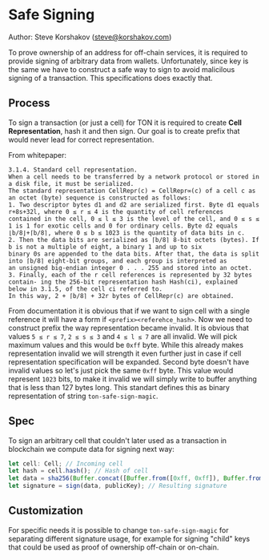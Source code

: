 # Safe Signing

Author: Steve Korshakov (steve@korshakov.com)

To prove ownership of an address for off-chain services, it is required to provide signing of arbitrary data from wallets. Unfortunately, since key is the same we have to construct 
a safe way to sign to avoid malicilous signing of a transaction. This specifications does exactly that.

## Process

To sign a transaction (or just a cell) for TON it is required to create **Cell Representation**, hash it and then sign. Our goal is to create prefix that would never lead for correct
representation.

From whitepaper:

```
3.1.4. Standard cell representation. 
When a cell needs to be transferred by a network protocol or stored in a disk file, it must be serialized. 
The standard representation CellRepr(c) = CellRepr∞(c) of a cell c as an octet (byte) sequence is constructed as follows:
1. Two descriptor bytes d1 and d2 are serialized first. Byte d1 equals r+8s+32l, where 0 ≤ r ≤ 4 is the quantity of cell references
contained in the cell, 0 ≤ l ≤ 3 is the level of the cell, and 0 ≤ s ≤ 1 is 1 for exotic cells and 0 for ordinary cells. Byte d2 equals 
⌊b/8⌋+⌈b/8⌉, where 0 ≤ b ≤ 1023 is the quantity of data bits in c.
2. Then the data bits are serialized as ⌈b/8⌉ 8-bit octets (bytes). If b is not a multiple of eight, a binary 1 and up to six 
binary 0s are appended to the data bits. After that, the data is split into ⌈b/8⌉ eight-bit groups, and each group is interpreted as 
an unsigned big-endian integer 0 . . . 255 and stored into an octet.
3. Finally, each of the r cell references is represented by 32 bytes contain- ing the 256-bit representation hash Hash(ci), explained
below in 3.1.5, of the cell ci referred to.
In this way, 2 + ⌈b/8⌉ + 32r bytes of CellRepr(c) are obtained.
```

From documentation it is obvious that if we want to sign cell with a single reference it will have a form if `<prefix><referehce_hash>`. Now we need to construct prefix the way representation became invalid. It is obvious that values `5 ≤ r ≤ 7`, `2 ≤ s ≤ 3` and `4 ≤ l ≤ 7` are all invalid. We will pick maximum values and this would be `0xff` byte. While this already makes representation invalid we will strength it even further just in case if cell representation specification will be expanded. Second byte doesn't have invalid values so let's just pick the same `0xff` byte. This value would represent `1023` bits, to make it invalid we will simply write to buffer anything that is less than 127 bytes long. This standart defines this as binary representation of string `ton-safe-sign-magic`.

## Spec

To sign an arbitrary cell that couldn't later used as a transaction in blockchain we compute data for signing next way:

```js
let cell: Cell; // Incoming cell
let hash = cell.hash(); // Hash of cell
let data = sha256(Buffer.concat([Buffer.from([0xff, 0xff]), Buffer.from('ton-safe-sign-magic'), hash])); // Data to hash
let signature = sign(data, publicKey); // Resulting signature
```

## Customization

For specific needs it is possible to change `ton-safe-sign-magic` for separating different signature usage, for example for signing "child" keys that could be used as proof of ownership off-chain or on-chain.
